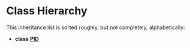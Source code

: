 
# Class Hierarchy

This inheritance list is sorted roughly, but not completely, alphabetically:


* **class** [**PID**](class_p_i_d.md) 